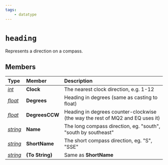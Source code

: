 ```yaml
---
tags:
    - datatype
---
```

# `heading`

Represents a direction on a compass.

## Members

| **Type** | **Member** | **Description** |
| :--- | :--- | :--- |
| [_int_](datatype-int.md) | **Clock** | The nearest clock direction, e.g. 1-12 |
| [_float_](datatype-float.md) | **Degrees** | Heading in degrees (same as casting to float) |
| [_float_](datatype-float.md) | **DegreesCCW** | Heading in degrees counter-clockwise (the way the rest of MQ2 and EQ uses it) |
| [_string_](datatype-string.md) | **Name** | The long compass direction, eg. "south", "south by southeast" |
| [_string_](datatype-string.md) | **ShortName** | The short compass direction, eg. "S", "SSE" |
| [_string_](datatype-string.md) | **(To String)** | Same as **ShortName** |

